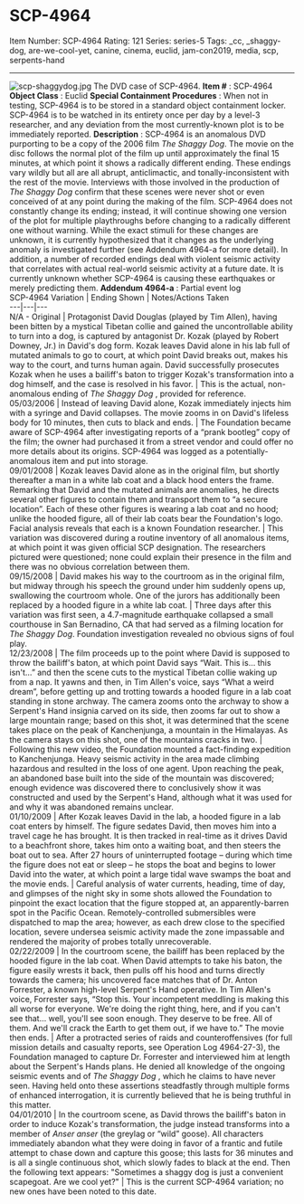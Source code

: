 # SCP-4964
Item Number: SCP-4964
Rating: 121
Series: series-5
Tags: _cc, _shaggy-dog, are-we-cool-yet, canine, cinema, euclid, jam-con2019, media, scp, serpents-hand

---

![scp-shaggydog.jpg](https://scp-wiki.wdfiles.com/local--files/scp-4964/scp-shaggydog.jpg)
The DVD case of SCP-4964.
**Item #** : SCP-4964
**Object Class** : Euclid
**Special Containment Procedures** : When not in testing, SCP-4964 is to be stored in a standard object containment locker. SCP-4964 is to be watched in its entirety once per day by a level-3 researcher, and any deviation from the most currently-known plot is to be immediately reported.
**Description** : SCP-4964 is an anomalous DVD purporting to be a copy of the 2006 film _The Shaggy Dog_. The movie on the disc follows the normal plot of the film up until approximately the final 15 minutes, at which point it shows a radically different ending. These endings vary wildly but all are all abrupt, anticlimactic, and tonally-inconsistent with the rest of the movie. Interviews with those involved in the production of _The Shaggy Dog_ confirm that these scenes were never shot or even conceived of at any point during the making of the film.
SCP-4964 does not constantly change its ending; instead, it will continue showing one version of the plot for multiple playthroughs before changing to a radically different one without warning. While the exact stimuli for these changes are unknown, it is currently hypothesized that it changes as the underlying anomaly is investigated further (see Addendum 4964-a for more detail). In addition, a number of recorded endings deal with violent seismic activity that correlates with actual real-world seismic activity at a future date. It is currently unknown whether SCP-4964 is causing these earthquakes or merely predicting them.
**Addendum 4964-a** : Partial event log  
SCP-4964 Variation | Ending Shown | Notes/Actions Taken  
---|---|---  
N/A - Original | Protagonist David Douglas (played by Tim Allen), having been bitten by a mystical Tibetan collie and gained the uncontrollable ability to turn into a dog, is captured by antagonist Dr. Kozak (played by Robert Downey, Jr.) in David's dog form. Kozak leaves David alone in his lab full of mutated animals to go to court, at which point David breaks out, makes his way to the court, and turns human again. David successfully prosecutes Kozak when he uses a bailiff's baton to trigger Kozak's transformation into a dog himself, and the case is resolved in his favor. | This is the actual, non-anomalous ending of _The Shaggy Dog_ , provided for reference.  
05/03/2006 | Instead of leaving David alone, Kozak immediately injects him with a syringe and David collapses. The movie zooms in on David's lifeless body for 10 minutes, then cuts to black and ends. | The Foundation became aware of SCP-4964 after investigating reports of a “prank bootleg” copy of the film; the owner had purchased it from a street vendor and could offer no more details about its origins. SCP-4964 was logged as a potentially-anomalous item and put into storage.  
09/01/2008 | Kozak leaves David alone as in the original film, but shortly thereafter a man in a white lab coat and a black hood enters the frame. Remarking that David and the mutated animals are anomalies, he directs several other figures to contain them and transport them to “a secure location”. Each of these other figures is wearing a lab coat and no hood; unlike the hooded figure, all of their lab coats bear the Foundation's logo. Facial analysis reveals that each is a known Foundation researcher. | This variation was discovered during a routine inventory of all anomalous items, at which point it was given official SCP designation. The researchers pictured were questioned; none could explain their presence in the film and there was no obvious correlation between them.  
09/15/2008 | David makes his way to the courtroom as in the original film, but midway through his speech the ground under him suddenly opens up, swallowing the courtroom whole. One of the jurors has additionally been replaced by a hooded figure in a white lab coat. | Three days after this variation was first seen, a 4.7-magnitude earthquake collapsed a small courthouse in San Bernadino, CA that had served as a filming location for _The Shaggy Dog_. Foundation investigation revealed no obvious signs of foul play.  
12/23/2008 | The film proceeds up to the point where David is supposed to throw the bailiff's baton, at which point David says “Wait. This is… this isn't…” and then the scene cuts to the mystical Tibetan collie waking up from a nap. It yawns and then, in Tim Allen's voice, says “What a weird dream”, before getting up and trotting towards a hooded figure in a lab coat standing in stone archway. The camera zooms onto the archway to show a Serpent's Hand insignia carved on its side, then zooms far out to show a large mountain range; based on this shot, it was determined that the scene takes place on the peak of Kanchenjunga, a mountain in the Himalayas. As the camera stays on this shot, one of the mountains cracks in two. | Following this new video, the Foundation mounted a fact-finding expedition to Kanchenjunga. Heavy seismic activity in the area made climbing hazardous and resulted in the loss of one agent. Upon reaching the peak, an abandoned base built into the side of the mountain was discovered; enough evidence was discovered there to conclusively show it was constructed and used by the Serpent's Hand, although what it was used for and why it was abandoned remains unclear.  
01/10/2009 | After Kozak leaves David in the lab, a hooded figure in a lab coat enters by himself. The figure sedates David, then moves him into a travel cage he has brought. It is then tracked in real-time as it drives David to a beachfront shore, takes him onto a waiting boat, and then steers the boat out to sea. After 27 hours of uninterrupted footage – during which time the figure does not eat or sleep – he stops the boat and begins to lower David into the water, at which point a large tidal wave swamps the boat and the movie ends. | Careful analysis of water currents, heading, time of day, and glimpses of the night sky in some shots allowed the Foundation to pinpoint the exact location that the figure stopped at, an apparently-barren spot in the Pacific Ocean. Remotely-controlled submersibles were dispatched to map the area; however, as each drew close to the specified location, severe undersea seismic activity made the zone impassable and rendered the majority of probes totally unrecoverable.  
02/22/2009 | In the courtroom scene, the bailiff has been replaced by the hooded figure in the lab coat. When David attempts to take his baton, the figure easily wrests it back, then pulls off his hood and turns directly towards the camera; his uncovered face matches that of Dr. Anton Forrester, a known high-level Serpent's Hand operative. In Tim Allen's voice, Forrester says, “Stop this. Your incompetent meddling is making this all worse for everyone. We're doing the right thing, here, and if you can't see that… well, you'll see soon enough. They deserve to be free. All of them. And we'll crack the Earth to get them out, if we have to.” The movie then ends. | After a protracted series of raids and counteroffensives (for full mission details and casualty reports, see Operation Log 4964-27-3), the Foundation managed to capture Dr. Forrester and interviewed him at length about the Serpent's Hands plans. He denied all knowledge of the ongoing seismic events and of _The Shaggy Dog_ , which he claims to have never seen. Having held onto these assertions steadfastly through multiple forms of enhanced interrogation, it is currently believed that he is being truthful in this matter.  
04/01/2010 | In the courtroom scene, as David throws the bailiff's baton in order to induce Kozak's transformation, the judge instead transforms into a member of _Anser anser_ (the greylag or “wild” goose). All characters immediately abandon what they were doing in favor of a frantic and futile attempt to chase down and capture this goose; this lasts for 36 minutes and is all a single continuous shot, which slowly fades to black at the end. Then the following text appears: "Sometimes a shaggy dog is just a convenient scapegoat. Are we cool yet?" | This is the current SCP-4964 variation; no new ones have been noted to this date.